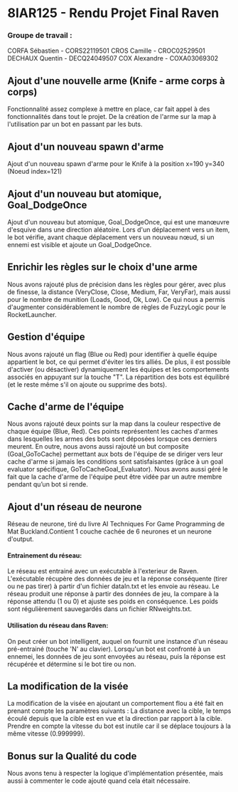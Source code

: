 # 8IAR125 - Rendu Projet Final Raven

### Groupe de travail :
CORFA Sébastien 	- CORS22119501
CROS Camille 		- CROC02529501
DECHAUX Quentin 	- DECQ24049507
COX Alexandre		- COXA03069302

## Ajout d'une nouvelle arme (Knife - arme corps à corps)
Fonctionnalité assez complexe à mettre en place, car fait appel à des fonctionnalités dans tout le projet. De la création de l'arme sur la map à l'utilisation par un bot en passant par les buts.

## Ajout d'un nouveau spawn d'arme
Ajout d'un nouveau spawn d'arme pour le Knife à la position x=190 y=340 (Noeud index=121)

## Ajout d'un nouveau but atomique, Goal_DodgeOnce 
Ajout d'un nouveau but atomique, Goal_DodgeOnce, qui est une manœuvre d'esquive dans une direction aléatoire. Lors d'un déplacement vers un item, le bot vérifie, avant chaque déplacement vers un nouveau nœud, si un ennemi est visible et ajoute un Goal_DodgeOnce.

## Enrichir les règles sur le choix d'une arme
Nous avons rajouté plus de précision dans les règles pour gérer, avec plus de finesse, la distance (VeryClose, Close, Medium, Far, VeryFar), mais aussi pour le nombre de munition (Loads, Good, Ok, Low).
Ce qui nous a permis d'augmenter considérablement le nombre de règles de FuzzyLogic pour le RocketLauncher. 

## Gestion d'équipe
Nous avons rajouté un flag (Blue ou Red) pour identifier à quelle équipe appartient le bot, ce qui permet d'éviter les tirs alliés.
De plus, il est possible d'activer (ou désactiver) dynamiquement les équipes et les comportements associés en appuyant sur la touche "T". 
La répartition des bots est équilibré (et le reste même s'il on ajoute ou supprime des bots).

## Cache d'arme de l'équipe
Nous avons rajouté deux points sur la map dans la couleur respective de chaque équipe (Blue, Red). Ces points représentent les caches d'armes dans lesquelles les armes
des bots sont déposées lorsque ces derniers meurent. En outre, nous avons aussi rajouté un but composite (Goal_GoToCache) permettant aux bots de l'équipe de se diriger vers leur cache d'arme si jamais
les conditions sont satisfaisantes (grâce à un goal evaluator spécifique, GoToCacheGoal_Evaluator). Nous avons aussi géré le fait que la cache d'arme de l'équipe peut être vidée par un autre membre pendant qu’un bot si rende.

## Ajout d'un réseau de neurone 
Réseau de neurone, tiré du livre AI Techniques For Game Programming de Mat Buckland.Contient 1 couche cachée de 6 neurones et un neurone d'output.

#### Entrainement du réseau: 
Le réseau est entrainé avec un exécutable à l'exterieur de Raven. L'exécutable récupère des données de jeu et la réponse conséquente (tirer ou ne pas tirer) à partir d'un fichier dataIn.txt et les envoie au réseau. Le réseau produit une réponse à partir des données de jeu, la compare à la réponse attendu (1 ou 0) et ajuste ses poids en conséquence. Les poids sont régulièrement sauvegardés dans un fichier RNweights.txt.
#### Utilisation du réseau dans Raven: 
On peut créer un bot intelligent, auquel on fournit une instance d'un réseau pré-entrainé (touche 'N' au clavier). Lorsqu'un bot est confronté à un ennemei, les données de jeu sont envoyées au réseau, puis la réponse est récupérée et détermine si le bot tire ou non.

## La modification de la visée 
La modification de la visée en ajoutant un comportement flou a été fait en prenant compte les paramètres suivants : La distance avec la cible, le temps écoulé depuis que la cible est en vue et la direction par rapport à la cible. Prendre en compte la vitesse du bot est inutile car il se déplace toujours à la même vitesse (0.999999).

## Bonus sur la Qualité du code
Nous avons tenu à respecter la logique d'implémentation présentée, mais aussi à commenter le code ajouté quand cela était nécessaire.

